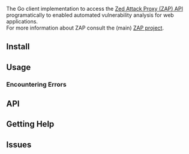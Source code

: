 The Go client implementation to access the [Zed Attack Proxy (ZAP) API](https://www.zaproxy.org/docs/api/) programatically to enabled automated vulnerability analysis for web applications. <br> For more information about ZAP consult the (main) [ZAP project](https://www.zaproxy.org/docs/api/).



## Install



## Usage



### Encountering Errors



## API



## Getting Help



## Issues


